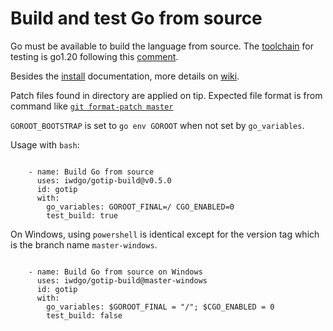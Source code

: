 # Build and test Go from source

Go must be available to build the language from source.
The [toolchain](https://go.dev/doc/toolchain) for testing is go1.20 following this [comment](https://github.com/golang/go/issues/57001#issuecomment-1332663570).

Besides the [install](https://go.dev/doc/install/source) documentation, more details on [wiki](https://github.com/iwdgo/gotip-build/wiki).

Patch files found in directory are applied on tip.
Expected file format is from command like [`git format-patch master`](https://git-scm.com/docs/git-format-patch)

`GOROOT_BOOTSTRAP` is set to `go env GOROOT` when not set by `go_variables`.

Usage with `bash`:

```

    - name: Build Go from source
      uses: iwdgo/gotip-build@v0.5.0
      id: gotip
      with:
        go_variables: GOROOT_FINAL=/ CGO_ENABLED=0
        test_build: true

```

On Windows, using `powershell` is identical except for the version tag which is the branch name `master-windows`.

```

    - name: Build Go from source on Windows
      uses: iwdgo/gotip-build@master-windows
      id: gotip
      with:
        go_variables: $GOROOT_FINAL = "/"; $CGO_ENABLED = 0
        test_build: false

```

